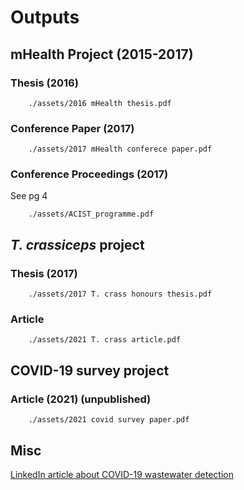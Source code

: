 # Outputs

## mHealth Project (2015-2017)  
### Thesis (2016)  

```pdf
	./assets/2016 mHealth thesis.pdf
```

### Conference Paper (2017)

```pdf
	./assets/2017 mHealth conferece paper.pdf
```

### Conference Proceedings (2017)
See pg 4
```pdf
	./assets/ACIST_programme.pdf
```

## _T. crassiceps_ project
### Thesis (2017)
```pdf
	./assets/2017 T. crass honours thesis.pdf
```
### Article
```pdf
	./assets/2021 T. crass article.pdf
```

## COVID-19 survey project
### Article (2021) (unpublished)

```pdf
	./assets/2021 covid survey paper.pdf
```

## Misc
[LinkedIn article about COVID-19 wastewater detection](https://www.linkedin.com/pulse/hunting-gold-sewers-evaluating-covid-19-wastewater-detection-initiative-%3FtrackingId=NFvPPiLG%252FXp6IGxAU5gDIw%253D%253D/?trackingId=NFvPPiLG%2FXp6IGxAU5gDIw%3D%3D)


